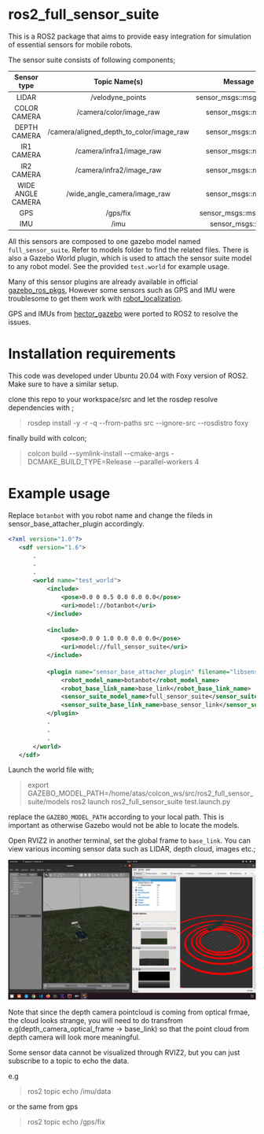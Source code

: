 # ros2_full_sensor_suite

This is a ROS2 package that aims to provide easy integration for simulation of essential sensors for mobile robots. 

The sensor suite consists of following components; 

| Sensor type | Topic Name(s) | Message Type | Update Rate |
| :---: | :---: | :---: | :---: |
| LIDAR | /velodyne_points | sensor_msgs::msg::PointCloud2 | 30 |
| COLOR CAMERA | /camera/color/image_raw | sensor_msgs::msg::Image | 30 |
| DEPTH CAMERA | /camera/aligned_depth_to_color/image_raw | sensor_msgs::msg::Image | 30 |
| IR1 CAMERA | /camera/infra1/image_raw | sensor_msgs::msg::Image | 1 |
| IR2 CAMERA | /camera/infra2/image_raw | sensor_msgs::msg::Image | 1 |
| WIDE ANGLE CAMERA | /wide_angle_camera/image_raw | sensor_msgs::msg::Image | 1 |
| GPS | /gps/fix | sensor_msgs::msg::NavSatFix | 30 |
| IMU | /imu | sensor_msgs::msg::Imu | 30 |

All this sensors are composed to one gazebo model named `full_sensor_suite`. Refer to models folder to find the related files. 
There is also a Gazebo World plugin, which is used to attach the sensor suite model to any robot model.
See the provided `test.world` for example usage.

Many of this sensor plugins are already available in official [gazebo_ros_pkgs](https://github.com/ros-simulation/gazebo_ros_pkgs),
However some sensors such as GPS and IMU were troublesome to get them work with [robot_localization](http://wiki.ros.org/robot_localization). 

GPS and IMUs from [hector_gazebo](https://github.com/tu-darmstadt-ros-pkg/hector_gazebo) were ported to ROS2 to resolve the issues. 


# Installation requirements

This code was developed under Ubuntu 20.04 with Foxy version of ROS2. 
Make sure to have a similar setup. 

clone this repo to your workspace/src and let the rosdep resolve dependencies with ; 

>  rosdep install -y -r -q --from-paths src --ignore-src --rosdistro foxy 

finally build with colcon;

> colcon build --symlink-install --cmake-args -DCMAKE_BUILD_TYPE=Release --parallel-workers 4

# Example usage 
 
Replace `botanbot` with you robot name and change the fileds in sensor_base_attacher_plugin accordingly. 

 ```xml
<?xml version="1.0"?>
    <sdf version="1.6">
        .
        .
        .
        <world name="test_world">   
            <include>
                <pose>0.0 0 0.5 0.0 0.0 0.0</pose>
                <uri>model://botanbot</uri>
            </include>

            <include>
                <pose>0.0 0 1.0 0.0 0.0 0.0</pose>
                <uri>model://full_sensor_suite</uri>
            </include>

            <plugin name="sensor_base_attacher_plugin" filename="libsensor_base_attacher_plugin.so">
                <robot_model_name>botanbot</robot_model_name>
                <robot_base_link_name>base_link</robot_base_link_name>
                <sensor_suite_model_name>full_sensor_suite</sensor_suite_model_name>
                <sensor_suite_base_link_name>base_sensor_link</sensor_suite_base_link_name>
            </plugin>
            .
            .
            .
        </world>
    </sdf>            
```

Launch the world file with; 

> export GAZEBO_MODEL_PATH=/home/atas/colcon_ws/src/ros2_full_sensor_suite/models
> ros2 launch ros2_full_sensor_suite test.launch.py

replace the `GAZEBO_MODEL_PATH` according to your local path. This is important as otherwise Gazebo would not be able to locate the models.

Open RVIZ2 in another terminal, set the global frame to `base_link`. You can view various incoming sensor data such as LIDAR, depth cloud, images etc.; 

![.](images/teaser.png)

Note that since the depth camera pointcloud is coming from optical frmae, the cloud looks strange, 
you will need to do transfrom e.g(depth_camera_optical_frame -> base_link) 
so that the point cloud from depth camera will look more meaningful. 

Some sensor data cannot be visualized through RVIZ2, but you can just subscribe to a topic to echo the data. 

e.g 

> ros2 topic echo /imu/data

or the same from gps

> ros2 topic echo /gps/fix
